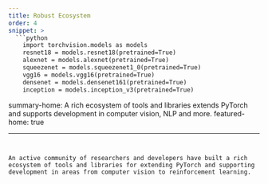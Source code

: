 ```yaml
---
title: Robust Ecosystem
order: 4
snippet: >
  ```python
    import torchvision.models as models
    resnet18 = models.resnet18(pretrained=True)
    alexnet = models.alexnet(pretrained=True)
    squeezenet = models.squeezenet1_0(pretrained=True)
    vgg16 = models.vgg16(pretrained=True)
    densenet = models.densenet161(pretrained=True)
    inception = models.inception_v3(pretrained=True)
  ```

summary-home: A rich ecosystem of tools and libraries extends PyTorch and supports development in computer vision, NLP and more.
featured-home: true

---
```


An active community of researchers and developers have built a rich ecosystem of tools and libraries for extending PyTorch and supporting development in areas from computer vision to reinforcement learning.
